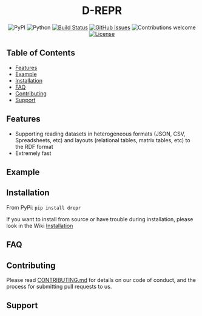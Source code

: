 <h1 align="center">D-REPR</h1>

<div align="center">

![PyPI](https://img.shields.io/pypi/v/drepr)
![Python](https://img.shields.io/badge/python-v3.6+-blue.svg)
[![Build Status](https://travis-ci.org/usc-isi-i2/d-repr.svg?branch=master)](https://travis-ci.org/usc-isi-i2/d-repr)
[![GitHub Issues](https://img.shields.io/github/issues/usc-isi-i2/d-repr.svg)](https://github.com/usc-isi-i2/d-repr/issues)
![Contributions welcome](https://img.shields.io/badge/contributions-welcome-orange.svg)
[![License](https://img.shields.io/badge/license-MIT-blue.svg)](https://opensource.org/licenses/MIT)

</div>

## Table of Contents
- [Features](#features)
- [Example](#example)
- [Installation](#installation)
- [FAQ](#faq)
- [Contributing](#contributing)
- [Support](#support)

## Features

- Supporting reading datasets in heterogeneous formats (JSON, CSV, Spreadsheets, etc) and layouts (relational tables, matrix tables, etc) to the RDF format
- Extremely fast

## Example

## Installation

From PyPi: `pip install drepr`

If you want to install from source or have trouble during installation, please look in the Wiki [Installation](https://github.com/usc-isi-i2/d-repr/wiki/Installation)

## FAQ

## Contributing

Please read [CONTRIBUTING.md](https://github.com/usc-isi-i2/d-repr/blob/master/CONTRIBUTING.md) for details on our code of conduct, and the process for submitting pull requests to us.

## Support
